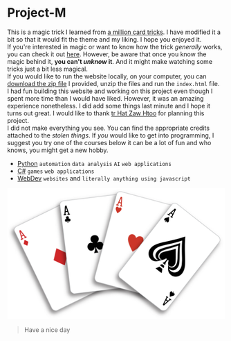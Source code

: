 # Project-M

This is a magic trick I learned from [a million card tricks](https://www.youtube.com/@AMillionCardTricks). I have modified it a bit so that it would fit the theme and my liking. I hope you enjoyed it.\
If you're interested in magic or want to know how the trick _generally_ works, you can check it out [here](https://www.youtube.com/watch?v=yvXVT-ygx5k). However, be aware that once you know the magic behind it, **you can't _unknow_ it**. And it might make watching some tricks just a bit less magical.\
If you would like to run the website locally, on your computer, you can [download the zip file](https://github.com/S-M-T09k/project-M/releases/tag/v0.0.2) I provided, unzip the files and run the `index.html` file.\
I had fun building this website and working on this project even though I spent more time than I would have liked. However, it was an amazing experience nonetheless. I did add some things last minute and I hope it turns out great. I would like to thank [tr Hat Zaw Htoo](https://www.facebook.com/profile.php?id=100064739377176) for planning this project.\
I did not make everything you see. You can find the appropriate credits attached to the _stolen things_. If _you_ would like to get into programming, I suggest you try one of the courses below it can be a lot of fun and who knows, you might get a new hobby.

- [Python](https://www.youtube.com/watch?v=6VElWbND-zg&list=PLZPZq0r_RZOOkUQbat8LyQii36cJf2SWT) `automation` `data analysis` `AI` `web applications`
- [C#](https://www.youtube.com/watch?v=N775KsWQVkw&list=PLPV2KyIb3jR4CtEelGPsmPzlvP7ISPYzR) `games` `web applications`
- [WebDev](https://www.youtube.com/playlist?list=PLZPZq0r_RZOPP5Yjt6IqgytMRY5uLt4y3) `websites` and `literally anything using javascript`

![the back of some cards](./images/cards/dis/aces.png)
>Have a nice day
